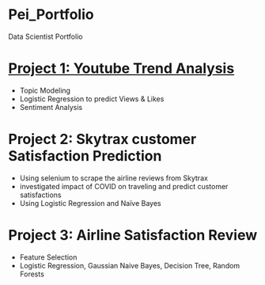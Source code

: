# Pei_Portfolio
Data Scientist Portfolio

# [Project 1: Youtube Trend Analysis](https://github.com/ChengpeiLIu/Pei_Portfolio/tree/main/Youtube%20Trend%20Analysis)
* Topic Modeling
* Logistic Regression to predict Views & Likes
* Sentiment Analysis

# Project 2: Skytrax customer Satisfaction Prediction 
* Using selenium to scrape the airline reviews from Skytrax
* investigated impact of COVID on traveling and predict customer satisfactions 
* Using Logistic Regression and Naïve Bayes

# Project 3: Airline Satisfaction Review
* Feature Selection
* Logistic Regression, Gaussian Naive Bayes, Decision Tree, Random Forests
